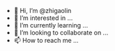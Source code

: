 - 👋 Hi, I’m @zhigaolin
- 👀 I’m interested in ...
- 🌱 I’m currently learning ...
- 💞️ I’m looking to collaborate on ...
- 📫 How to reach me ...

<!---
zhigaolin/zhigaolin is a ✨ special ✨ repository because its `README.md` (this file) appears on your GitHub profile.
You can click the Preview link to take a look at your changes.
--->
